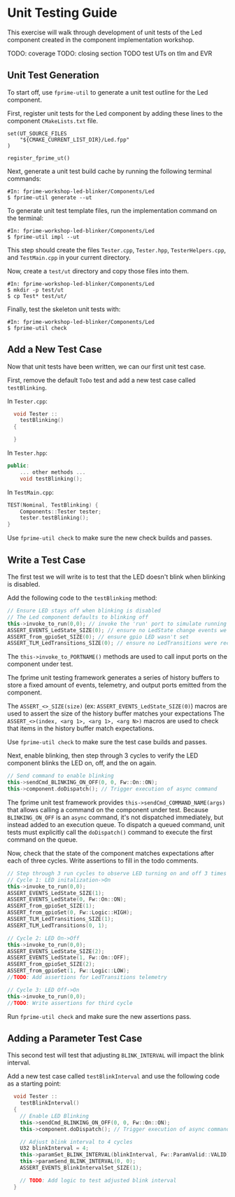 # Unit Testing Guide

This exercise will walk through development of unit tests of the Led component created in the component implementation workshop.

TODO: coverage
TODO: closing section
TODO test UTs on tlm and EVR

## Unit Test Generation

To start off, use `fprime-util` to generate a unit test outline for the Led component.

First, register unit tests for the Led component by adding these lines to the component `CMakeLists.txt` file.

```
set(UT_SOURCE_FILES
    "${CMAKE_CURRENT_LIST_DIR}/Led.fpp"
)

register_fprime_ut()
```

Next, generate a unit test build cache by running the following terminal commands:

```shell
#In: fprime-workshop-led-blinker/Components/Led
$ fprime-util generate --ut
```

To generate unit test template files, run the implementation command on the terminal:


```shell
#In: fprime-workshop-led-blinker/Components/Led
$ fprime-util impl --ut
```

This step should create the files `Tester.cpp`, `Tester.hpp`, `TesterHelpers.cpp`, and `TestMain.cpp` in your current directory.

Now, create a `test/ut` directory and copy those files into them.

```shell
#In: fprime-workshop-led-blinker/Components/Led
$ mkdir -p test/ut
$ cp Test* test/ut/
```

Finally, test the skeleton unit tests with:

```shell
#In: fprime-workshop-led-blinker/Components/Led
$ fprime-util check
```

## Add a New Test Case

Now that unit tests have been written, we can our first unit test case.

First, remove the default `ToDo` test and add a new test case called `testBlinking`.

In `Tester.cpp`:

```c++
  void Tester ::
    testBlinking()
  {

  }
```

In `Tester.hpp`:

```c++
public:
    ... other methods ...
    void testBlinking();
```

In `TestMain.cpp`:

```c++
TEST(Nominal, TestBlinking) {
    Components::Tester tester;
    tester.testBlinking();
}
```

Use `fprime-util check` to make sure the new check builds and passes.

## Write a Test Case

The first test we will write is to test that the LED doesn't blink when blinking is disabled.

Add the following code to the `testBlinking` method:

```c++
// Ensure LED stays off when blinking is disabled
// The Led component defaults to blinking off
this->invoke_to_run(0,0); // invoke the 'run' port to simulate running one cycle
ASSERT_EVENTS_LedState_SIZE(0); // ensure no LedState change events we emitted
ASSERT_from_gpioSet_SIZE(0); // ensure gpio LED wasn't set
ASSERT_TLM_LedTransitions_SIZE(0); // ensure no LedTransitions were recorded
```

The `this->invoke_to_PORTNAME()` methods are used to call input ports on the component under test.

The fprime unit testing framework generates a series of history buffers to store a fixed amount of events, telemetry, and output ports emitted from the component.

The `ASSERT_<>_SIZE(size)` (ex: `ASSERT_EVENTS_LedState_SIZE(0)`) macros are used to assert the size of the history buffer matches your expectations
The `ASSERT_<>(index, <arg 1>, <arg 1>, <arg N>)` macros are used to check that items in the history buffer match expectations.

Use `fprime-util check` to make sure the test case builds and passes.

Next, enable blinking, then step through 3 cycles to verify the LED component blinks the LED on, off, and the on again.

```c++
// Send command to enable blinking
this->sendCmd_BLINKING_ON_OFF(0, 0, Fw::On::ON);
this->component.doDispatch(); // Trigger execution of async command
```

The fprime unit test framework provides `this->sendCmd_COMMAND_NAME(args)` that allows calling a command on the component under test.
Because `BLINKING_ON_OFF` is an `async` command, it's not dispatched immediately, but instead added to an execution queue.
To dispatch a queued command, unit tests must explicitly call the `doDispatch()` command to execute the first command on the queue.

Now, check that the state of the component matches expectations after each of three cycles.
Write assertions to fill in the todo comments.

```c++
// Step through 3 run cycles to observe LED turning on and off 3 times
// Cycle 1: LED initalization->On
this->invoke_to_run(0,0);
ASSERT_EVENTS_LedState_SIZE(1);
ASSERT_EVENTS_LedState(0, Fw::On::ON);
ASSERT_from_gpioSet_SIZE(1);
ASSERT_from_gpioSet(0, Fw::Logic::HIGH);
ASSERT_TLM_LedTransitions_SIZE(1);
ASSERT_TLM_LedTransitions(0, 1);

// Cycle 2: LED On->Off
this->invoke_to_run(0,0);
ASSERT_EVENTS_LedState_SIZE(2);
ASSERT_EVENTS_LedState(1, Fw::On::OFF);
ASSERT_from_gpioSet_SIZE(2);
ASSERT_from_gpioSet(1, Fw::Logic::LOW);
//TODO: Add assertions for LedTransitions telemetry

// Cycle 3: LED Off->On
this->invoke_to_run(0,0);
//TODO: Write assertions for third cycle
```

Run `fprime-util check` and make sure the new assertions pass.

## Adding a Parameter Test Case

This second test will test that adjusting `BLINK_INTERVAL` will impact the blink interval.

Add a new test case called `testBlinkInterval` and use the following code as a starting point:

```c++
  void Tester ::
    testBlinkInterval()
  {
    // Enable LED Blinking
    this->sendCmd_BLINKING_ON_OFF(0, 0, Fw::On::ON);
    this->component.doDispatch(); // Trigger execution of async command

    // Adjust blink interval to 4 cycles
    U32 blinkInterval = 4;
    this->paramSet_BLINK_INTERVAL(blinkInterval, Fw::ParamValid::VALID);
    this->paramSend_BLINK_INTERVAL(0, 0);
    ASSERT_EVENTS_BlinkIntervalSet_SIZE(1);

    // TODO: Add logic to test adjusted blink interval
  }
```
